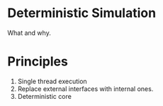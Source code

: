 # Deterministic Simulation

What and why.

# Principles

1. Single thread execution
2. Replace external interfaces with internal ones.
3. Deterministic core
